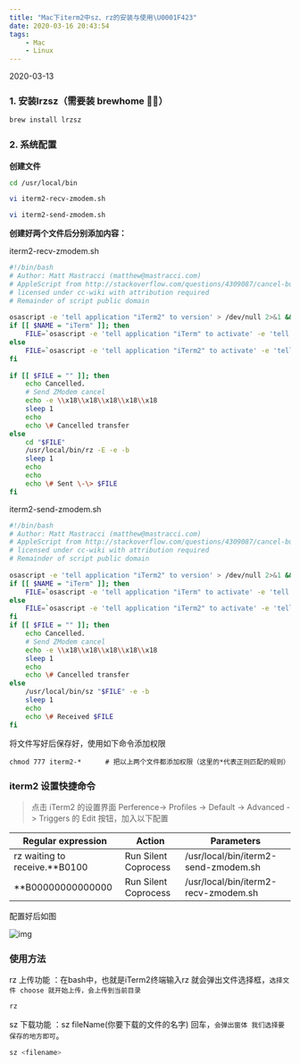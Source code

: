 ```yaml
---
title: "Mac下iterm2中sz、rz的安装与使用\U0001F423"
date: 2020-03-16 20:43:54
tags: 
    - Mac
    - Linux
---
```


2020-03-13 

### 1. 安装lrzsz（需要装 brewhome 🤏🏻）

```bash
brew install lrzsz
```

### 2. 系统配置

**创建文件**

```bash
cd /usr/local/bin

vi iterm2-recv-zmodem.sh

vi iterm2-send-zmodem.sh
```

**创建好两个文件后分别添加内容：**

iterm2-recv-zmodem.sh

```bash
#!/bin/bash
# Author: Matt Mastracci (matthew@mastracci.com)
# AppleScript from http://stackoverflow.com/questions/4309087/cancel-button-on-osascript-in-a-bash-script
# licensed under cc-wiki with attribution required 
# Remainder of script public domain
 
osascript -e 'tell application "iTerm2" to version' > /dev/null 2>&1 && NAME=iTerm2 || NAME=iTerm
if [[ $NAME = "iTerm" ]]; then
    FILE=`osascript -e 'tell application "iTerm" to activate' -e 'tell application "iTerm" to set thefile to choose folder with prompt "Choose a folder to place received files in"' -e "do shell script (\"echo \"&(quoted form of POSIX path of thefile as Unicode text)&\"\")"`
else
    FILE=`osascript -e 'tell application "iTerm2" to activate' -e 'tell application "iTerm2" to set thefile to choose folder with prompt "Choose a folder to place received files in"' -e "do shell script (\"echo \"&(quoted form of POSIX path of thefile as Unicode text)&\"\")"`
fi
 
if [[ $FILE = "" ]]; then
    echo Cancelled.
    # Send ZModem cancel
    echo -e \\x18\\x18\\x18\\x18\\x18
    sleep 1
    echo
    echo \# Cancelled transfer
else
    cd "$FILE"
    /usr/local/bin/rz -E -e -b
    sleep 1
    echo
    echo
    echo \# Sent \-\> $FILE
fi
```

iterm2-send-zmodem.sh

```bash
#!/bin/bash
# Author: Matt Mastracci (matthew@mastracci.com)
# AppleScript from http://stackoverflow.com/questions/4309087/cancel-button-on-osascript-in-a-bash-script
# licensed under cc-wiki with attribution required 
# Remainder of script public domain
 
osascript -e 'tell application "iTerm2" to version' > /dev/null 2>&1 && NAME=iTerm2 || NAME=iTerm
if [[ $NAME = "iTerm" ]]; then
    FILE=`osascript -e 'tell application "iTerm" to activate' -e 'tell application "iTerm" to set thefile to choose file with prompt "Choose a file to send"' -e "do shell script (\"echo \"&(quoted form of POSIX path of thefile as Unicode text)&\"\")"`
else
    FILE=`osascript -e 'tell application "iTerm2" to activate' -e 'tell application "iTerm2" to set thefile to choose file with prompt "Choose a file to send"' -e "do shell script (\"echo \"&(quoted form of POSIX path of thefile as Unicode text)&\"\")"`
fi
if [[ $FILE = "" ]]; then
    echo Cancelled.
    # Send ZModem cancel
    echo -e \\x18\\x18\\x18\\x18\\x18
    sleep 1
    echo
    echo \# Cancelled transfer
else
    /usr/local/bin/sz "$FILE" -e -b
    sleep 1
    echo
    echo \# Received $FILE
fi
```

将文件写好后保存好，使用如下命令添加权限

```
chmod 777 iterm2-*  	# 把以上两个文件都添加权限（这里的*代表正则匹配的规则）
```

### iterm2 设置快捷命令

> 点击 iTerm2 的设置界面 Perference-> Profiles -> Default -> Advanced -> Triggers 的 Edit 按钮，加入以下配置

| Regular expression            | Action               | Parameters                           |
| ----------------------------- | -------------------- | ------------------------------------ |
| rz waiting to receive.**B0100 | Run Silent Coprocess | /usr/local/bin/iterm2-send-zmodem.sh |
| **B00000000000000             | Run Silent Coprocess | /usr/local/bin/iterm2-recv-zmodem.sh |

配置好后如图

![img](http://cdn.chrischen.top//Markdown/mac-rz-sz-iterm2.png)

### 使用方法

rz 上传功能 ：在bash中，也就是iTerm2终端输入rz 就会弹出文件选择框，`选择文件 choose 就开始上传，会上传到当前目录`

```bash
rz
```

sz 下载功能 ：sz fileName(你要下载的文件的名字) 回车，`会弹出窗体 我们选择要保存的地方即可`。

```bash
sz <filename>
```

